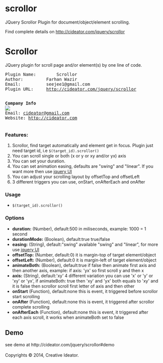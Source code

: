 scrollor
========

JQuery Scrollor Plugin for document/object/element scrolling.

Find complete details on http://cideator.com/jquery/scrollor

<h1 id="pagetop">Scrollor</h1>
<p>JQuery plugin for scroll page and/or element(s) by one line of code.</p>
<div class="developer">
<pre>
Plugin Name:		Scrollor
Author:			Farhan Wazir
Email:			seejee1@gmail.com
Plugin URL:		<a href="http://cideator.com/jquery/scrollor">http://cideator.com/jquery/scrollor</a>

<strong>Company Info</strong>
			<img src="http://cideator.com/external_use_logos/onecolor-small-100x46.png" />
Email:			cideator@gmail.com
Website:		http://cideator.com
</pre>
</div>
<h3>Features:</h3>
<ol>
	<li>Scrollor, find target automatically and element get in focus. Plugin just need target id, i.e <code>$(target_id).scrollor()</code></li>
	<li>You can scroll single or both (x or y or xy and/or yx) axis</li>
    <li>You can set your duration.</li>
    <li>You can set animation easing, defaults are "swing" and "linear". If you want more then use <a href="http://api.jqueryui.com/easings/">jquery UI</a></li>
    <li>You can adjust your scrolling layout by offsetTop and offsetLeft</li>
    <!--<li>If you don't want scrollor only scroll your element, not parents elements then set "parents" to false. i.e <code>$(target_id).scrollor({parents:false})</code></li>-->
    <li>3 different triggers you can use, onStart, onAfterEach and onAfter</li>
</ol>
<h3>Usage</h3>
<ul>
	<li><code>$(target_id).scrollor()</code></li>
</ul>
<h3>Options</h3>
<ul class="options">
	<li><span class="type"><strong>duration:</strong> (Number), default:500</span> in miliseconds, example: 1000 = 1 second</li>
    <li><span class="type"><strong>durationMode:</strong> (Boolean), default:true</span> true/false</li>
    <li><span class="type"><strong>easing:</strong> (String), default:"swing"</span> available "swing" and "linear", for more use <a href="http://api.jqueryui.com/easings/">jquery UI</a></li>
    <li><span class="type"><strong>offsetTop:</strong> (Number, default:0)</span> it is margin-top of target element/object</li>
    <li><span class="type"><strong>offsetLeft:</strong> (Number), default:0</span> it is margin-left of target element/object</li>
    <li><span class="type"><strong>animateBoth:</strong> (Boolean), default:true</span> if false then animate first axis and then another axis, example: if axis: 'yx' so first scroll y and then x</li>
    <li><span class="type"><strong>axis:</strong> (String), default:'xy'</span> 4 different variation you can use 'x' or 'y' or 'xy' or 'yx', if animateBoth: true then 'xy' and 'yx' both equals to 'xy' and it is false then scrollor scroll first letter of axis and then other</li>
    <li><span class="type"><strong>onStart</strong> (Function), default:none</span> this is event, it triggered before scrollor start scrolling</li>
    <li><span class="type"><strong>onAfter</strong> (Function), default:none</span> this is event, it triggered after scrollor complete scrolling</li>
    <li><span class="type"><strong>onAfterEach</strong> (Function), default:none</span> this is event, it triggered after each axis scroll, it works when animateBoth set to false</li> 
</ul>
<h2 id="demo">Demo</h2>
see demo at http://cideator.com/jquery/scrollor#demo
<br />
<br />
<div class="copyrights">Copyrights &copy; 2014, Creative Ideator.</div>
